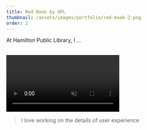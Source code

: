 ```yaml
---
title: Red Book by HPL
thumbnail: /assets/images/portfolio/red-book-2.png
order: 2
---
```


At Hamilton Public Library, I ...

<br>
<video autoplay muted loop>
    <source src="/assets/videos/red-book-demo.mp4" type="video/mp4">
</video>

> I love working on the details of user experience